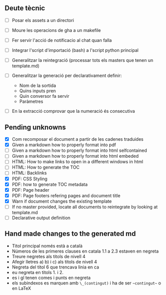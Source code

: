 ## Deute tècnic

- [ ] Posar els assets a un directori
- [ ] Moure les operacions de gha a un makefile
- [ ] Fer servir l'acció de notificacio al chat quan falla
- [ ] Integrar l'script d'importació (bash) a l'script python principal
- [ ] Generalitzar la reintegració (processar tots els masters que tenen un template.md)
- [ ] Generalitzar la generació per declarativament definir:
    - Nom de la sortida
    - Quins inputs pren
    - Quin conversor fa servir
    - Paràmetres
- [ ] En la extracció comprovar que la numeració és consecutiva


## Pending unknowns

- [x] Com recomposar el document a partir de les cadenes traduides
- [x] Given a markdown how to properly format into pdf
- [ ] Given a markdown how to properly format into html selfcontained
- [ ] Given a markdown how to properly format into html embeded
- [ ] HTML: How to make links to open in a different windows in html
- [ ] HTML: How to generate the TOC
- [ ] HTML: Backlinks
- [x] PDF: CSS Styling
- [x] PDF: how to generate TOC metadata
- [x] PDF: Page header
- [x] PDF: Page footers refering pages and document title
- [x] Warn if document changes the existing template
- [ ] If no master provided, locate all documents to reintegrate by looking at template.md
- [ ] Declarative output definition

## Hand made changes to the generated md

- Titol principal només està a català
- Números de les primeres clauses en catala 1.1 a 2.3 estaven en negreta
- Treure negretes als titols de nivell 4
- Afegir lletres a) b) i c) als titols de nivell 4
- Negreta del titol 6 que trencava linia en ca
- eu negreta en titols 1. i 2.
- es i gl tenen comes i punts en negreta
- els subindexos es marquen amb `\_(contingut)` i ha de ser `~contingut~` o en LaTeX





